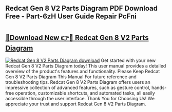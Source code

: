 ## Redcat Gen 8 V2 Parts Diagram PDF Download Free - Part-6zH User Guide Repair PcFni

# <h2><a href="http://dfrtpp.blite.top/?on=Redcat+Gen+8+V2+Parts+Diagram">🔗Download New 👉🔴 Redcat Gen 8 V2 Parts Diagram</a></h2>

[![Redcat Gen 8 V2 Parts Diagram download](https://i.imgur.com/lujVjoI.png)](http://dfrtpp.blite.top/?on=Redcat+Gen+8+V2+Parts+Diagram)
Get started with your new Redcat Gen 8 V2 Parts Diagram today! This user manual provides a detailed overview of the product's features and functionality. Please Keep Redcat Gen 8 V2 Parts Diagram This Manual For future reference and troubleshooting tips. Redcat Gen 8 V2 Parts Diagram offers users an impressive collection of advanced features, such as gesture control, hands-free operation, customizable shortcuts, and automated tasks, all easily accessible through the user interface. Thank You for Choosing Us! We appreciate your trust and support Redcat Gen 8 V2 Parts Diagram.
